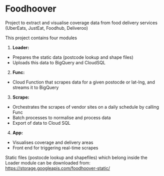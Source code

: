 <h1> Foodhoover </h1>

Project to extract and visualise coverage data from food delivery services (UberEats, JustEat, Foodhub, Deliveroo)

This project contains four modules

1. **Loader:** 
* Prepares the static data (postcode lookup and shape files)
* Uploads this data to BigQuery and CloudSQL
2. **Func:**
* Cloud Function that scrapes data for a given postocde or lat-lng, and streams it to BigQuery
3. **Scrape:**
* Orchestrates the scrapes of vendor sites on a daily schedule by calling Func
* Batch processes to normalise and process data
* Export of data to Cloud SQL 
4. **App:**
* Visualises coverage and delivery areas
* Front end for triggering real-time scrapes

Static files (postocde lookup and shapefiles) which belong inside the Loader module can be downloaded from: 
https://storage.googleapis.com/foodhoover-static/

